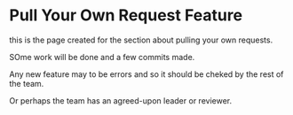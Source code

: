 # Pull Your Own Request Feature

this is the page created for the section about pulling your own requests.

SOme work will be done and a few commits made.

Any new feature may to be errors and so it should be cheked  by the rest of the team.

Or perhaps the team has an agreed-upon leader or reviewer.



